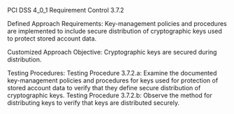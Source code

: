 PCI DSS 4_0_1 Requirement Control 3.7.2

Defined Approach Requirements:
Key-management policies and procedures are implemented to include secure distribution of cryptographic keys used to protect stored account data.

Customized Approach Objective:
Cryptographic keys are secured during distribution.

Testing Procedures:
Testing Procedure 3.7.2.a: Examine the documented key-management policies and procedures for keys used for protection of stored account data to verify that they define secure distribution of cryptographic keys.
Testing Procedure 3.7.2.b: Observe the method for distributing keys to verify that keys are distributed securely.